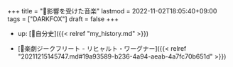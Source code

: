 +++
title = "🦊影響を受けた音楽"
lastmod = 2022-11-02T18:05:40+09:00
tags = ["DARKFOX"]
draft = false
+++

-   up: [🦊自分史]({{< relref "my_history.md" >}})

-   [📝楽劇ジークフリート - リヒャルト・ワーグナー]({{< relref "20211215145747.md#19a93589-b236-4a94-aeab-4a7fc70b651d" >}})
